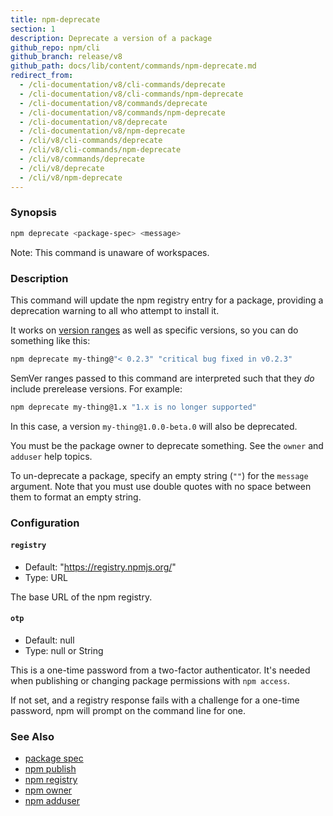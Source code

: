 ```yaml
---
title: npm-deprecate
section: 1
description: Deprecate a version of a package
github_repo: npm/cli
github_branch: release/v8
github_path: docs/lib/content/commands/npm-deprecate.md
redirect_from:
  - /cli-documentation/v8/cli-commands/deprecate
  - /cli-documentation/v8/cli-commands/npm-deprecate
  - /cli-documentation/v8/commands/deprecate
  - /cli-documentation/v8/commands/npm-deprecate
  - /cli-documentation/v8/deprecate
  - /cli-documentation/v8/npm-deprecate
  - /cli/v8/cli-commands/deprecate
  - /cli/v8/cli-commands/npm-deprecate
  - /cli/v8/commands/deprecate
  - /cli/v8/deprecate
  - /cli/v8/npm-deprecate
---
```


### Synopsis

```bash
npm deprecate <package-spec> <message>
```

Note: This command is unaware of workspaces.

### Description

This command will update the npm registry entry for a package, providing a
deprecation warning to all who attempt to install it.

It works on [version ranges](https://semver.npmjs.com/) as well as specific
versions, so you can do something like this:

```bash
npm deprecate my-thing@"< 0.2.3" "critical bug fixed in v0.2.3"
```

SemVer ranges passed to this command are interpreted such that they *do*
include prerelease versions.  For example:

```bash
npm deprecate my-thing@1.x "1.x is no longer supported"
```

In this case, a version `my-thing@1.0.0-beta.0` will also be deprecated.

You must be the package owner to deprecate something.  See the `owner` and
`adduser` help topics.

To un-deprecate a package, specify an empty string (`""`) for the `message`
argument. Note that you must use double quotes with no space between them to
format an empty string.

### Configuration

#### `registry`

* Default: "https://registry.npmjs.org/"
* Type: URL

The base URL of the npm registry.

#### `otp`

* Default: null
* Type: null or String

This is a one-time password from a two-factor authenticator. It's needed
when publishing or changing package permissions with `npm access`.

If not set, and a registry response fails with a challenge for a one-time
password, npm will prompt on the command line for one.

### See Also

* [package spec](/cli/v8/using-npm/package-spec)
* [npm publish](/cli/v8/commands/npm-publish)
* [npm registry](/cli/v8/using-npm/registry)
* [npm owner](/cli/v8/commands/npm-owner)
* [npm adduser](/cli/v8/commands/npm-adduser)
